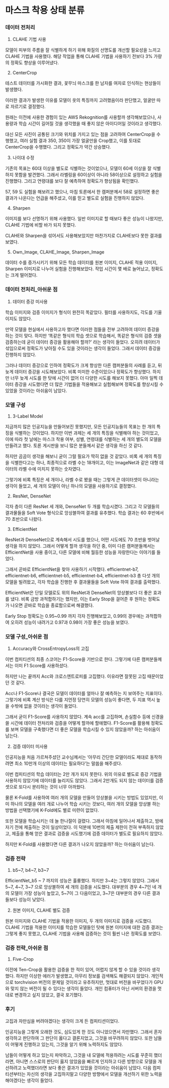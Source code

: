 # 마스크 착용 상태 분류

### 데이터 전처리

1. CLAHE 기법 사용

 모델이 피부의 주름을 잘 식별하게 하기 위해 화질의 선명도를 개선할 필요성을 느끼고 CLAHE 기법을 사용했다. 해당 작업을 통해 CLAHE 기법을 사용하기 전보다 3% 가량의 정확도 향상을 이루어냈다.


2. CenterCrop

 테스트 데이터를 가시화한 결과, 꽃무늬 마스크를 한 남자를 여자로 인식하는 현상들이 발생했다.

 이러한 결과가 발생한 이유를 모델이 옷의 특징까지 고려했음이라 판단했고, 얼굴만 따로 자르기로 결정했다.
 
 원래는 이전에 사용한 경험이 있는 AWS Rekognition를 사용할까 생각해보았으나, 사용량과 학습 시간이 길어질 것을 생각했을 때 좋지 않은 아이디어일 것이라고 생각했다.
 
 대신 모든 사진이 공통된 크기와 위치를 가지고 있는 점을 고려하여 CenterCrop을 수행했고, 여러 실험 결과 350, 350이 가장 얼굴만을 Crop했고, 이를 토대로 CenterCrop을 수행했다. 그리고 정확도가 약간 상승했다.


3. 나이대 수정

 기존의 목표는 60대 이상을 별도로 식별하는 것이었으나, 모델이 60세 이상을 잘 식별하지 못함을 발견했다. 그래서 라벨링을 60이상이 아니라 58이상으로 설정하고 실험을 진행했다. 그리고 연령대를 보다 잘 예측하여 정확도가 향상됨을 확인했다.

 57, 59 도 실험을 해보려고 했으나, 마침 토론에서 한 캠퍼분께서 58로 설정하면 좋은 결과가 나온다는 언급을 해주셨고, 이를 믿고 별도로 실험을 진행하지 않았다.


4. Sharpen

 이미지를 보다 선명하기 위해 사용했다. 일반 이미지로 할 때보다 좋은 성능이 나왔지만, CLAHE 기법에 비할 바가 되지 못했다.

 CLAHE와 Sharpen을 섞어서도 사용해보았지만 마찬가지로 CLAHE보다 못한 결과를 보였다.


5. Own_Image, CLAHE_Image, Sharpen_Image

 데이터 수를 증가시키기 위해 모든 학습 데이터를 원본 이미지, CLAHE 적용 이미지, Sharpen 이미지로 나누어 실험을 진행해보았다. 작업 시간이 몇 배로 늘어났고, 정확도는 크게 떨어졌다.




### 데이터 전처리_아쉬운 점

1. 데이터 증강 미사용

 학습 이미지와 검증 이미지가 형식이 완전히 똑같았다. 필터를 사용하지도, 각도를 기울이지도 않았다.

 만약 모델을 현실에서 사용하고자 했다면 이러한 점들을 전부 고려하여 데이터 증강을 하는 것이 맞다. 하지만 ‘똑같은 형식의 학습 셋으로 학습해서, 똑같은 형식의 검증 셋을 검증하는데 굳이 데이터 증강을 활용해야 할까?’ 라는 생각이 들었다. 오히려 데이터가 섞임으로써 정확도가 낮아질 수도 있을 것이라는 생각이 들었다. 그래서 데이터 증강을 진행하지 않았다.

 그러나 데이터 증강으로 인하여 정확도가 크게 향상한 다른 캠퍼분들의 사례를 듣고, 뒤늦게 데이터 증강을 시도해보았다. 비록 미미한 수준이었으나 정확도가 향상했다. 하지만 너무 늦게 시도를 한 탓에 시간이 없어 더 다양한 시도를 해보지 못했다. 아마 일찍 데이터 증강을 시도했다면 더 많은 기법들을 적용해보고 실험해보며 정확도를 향상시킬 수 있었을 것이라는 아쉬움이 남았다.


### 모델 구성

1. 3-Label Model

 지금까지 많은 인공지능을 만들어보진 못했지만, 모든 인공지능들의 목표는 한 개의 특징을 식별하는 것이었다. 하지만 이번 과제는 세 개의 특징을 식별해야 하는 것이었고, 이에 따라 첫 날에는 마스크 착용 여부, 성별, 연령대를 식별하는 세 개의 별도의 모델을 만들려고 했다. 토론 게시판을 보니 많은 분들께서 같은 생각을 하신 것 같다.

 하지만 곰곰이 생각을 해보니 굳이 그럴 필요가 딱히 없을 것 같았다. 비록 세 개의 특징을 식별한다고는 하나, 최종적으로 라벨 수는 18개이고, 이는 ImageNet과 같은 대형 데이터의 라벨 수에 미치지 못하는 숫자였다.

 그렇기에 비록 특징은 세 개이나, 라벨 수로 봤을 때는 그렇게 큰 데이터셋이 아니라는 생각이 들었고, 세 개의 모델이 아닌 하나의 모델을 사용하기로 결정했다.


2. ResNet, DenseNet

 각자 층이 다른 ResNet 세 개와, DenseNet 두 개를 학습시켰다. 그리고 각 모델들의 결과물들을 Soft Vote 형식으로 앙상블하여 결과를 유추했다. 학습 결과는 60 후반에서 70 초반으로 나왔다.


3. EfficientNet

 ResNet과 DenseNet으로 계속해서 시도를 했으나, 어떤 시도에도 70 초반을 벗어날 생각을 하지 않았다. 그래서 어떻게 할까 생각을 하던 중, 이미 다른 캠퍼분들께서는 EfficientNet을 사용 중이고, 다른 모델에 비해 월등한 성능을 자랑한다는 이야기를 들었다.

 그래서 곧바로 EfficientNet을 찾아 사용하기 시작했다. efficientnet-b7, efficientnet-b6, efficientnet-b5, efficientnet-b4, efficientnet-b3 총 다섯 개의 모델을 빌려왔고, 각자 학습을 진행한 후 결과물들을 Soft Vote 하여 결과를 출력했다.

 EfficientNet은 단일 모델로도 위의 ResNet과 DenseNet의 앙상블보다 더 좋은 효과를 냈다. 비록 금방 과적합하기는 했지만, 이는 Early Stop을 걸어준 후 원하는 정확도가 나오면 곧바로 학습을 종료함으로써 해결했다.

 Early Stop 정확도는 0.95~0.99 까지 각자 진행해보았고, 0.99의 경우에는 과적합하여 오히려 성능이 내려가고 0.97과 0.98이 가장 좋은 성능을 보였다.


### 모델 구성_아쉬운 점

1. Accuracy와 CrossEntropyLoss의 고집

 이번 컴피티션의 최종 스코어는 F1-Score을 기반으로 한다. 그렇기에 다른 캠퍼분들께서는 이미 F1 Score를 사용하셨다.

 하지만 나는 끝까지 Acc와 크로스엔트로피를 고집했다. 이유라면 잘못된 고집 때문이었던 것 같다.

 Acc나 F1-Score나 결국은 모델이 데이터를 얼마나 잘 예측하는 지 보여주는 지표이다. 그렇기에 비록 계산 방식은 다를 지언정 당연히 모델의 성능이 좋다면, 두 지표 역시 높을 수밖에 없을 것이라는 생각이 들었다.

 그래서 굳이 F1-Score를 사용하지 않았다. 계속 acc를 고집하며, 손실함수 등에 신경을 쓸 시간에 데이터 전처리와 검증을 어떻게 할까에 할애했다. F1-Score를 활용해 정확도를 보며 모델을 구축했다면 더 좋은 모델을 학습시킬 수 있지 않았을까? 하는 아쉬움이 남는다.

2. 검증 데이터 미사용

 인공지능을 처음 가르쳐주셨던 교수님께서는 ‘아무리 간단한 모델이라도 제대로 동작하려면 최소 10만개 이상의 데이터는 필요하다’는 말씀을 해주셨다.

 이번 컴피티션의 학습 데이터는 2만 개가 되지 못한다. 위의 이유로 별도로 증강 기법을 사용하지 않았기에 데이터를 늘리지도 않았다. 그래서 2만개도 되지 않는 데이터를 검증 셋으로 또다시 분리하는 것이 너무 아까웠다.

 물론 K-Fold를 사용하여 여러 개의 모델을 만들어 앙상블을 시키는 방법도 있었지만, 이미 하나의 모델을 여러 개로 나누어 학습 시키는 것보다, 여러 개의 모델을 앙상블 하는 방법을 선택했기에 K-Fold에도 별로 미련이 없었다.

 또한 모델을 학습시키는 데 늘 한나절이 걸렸다. 그래서 아침에 일어나서 제출하고, 밤에 자기 전에 제출하는 것이 일상이었다. 이 덕분에 10번의 제출 제한이 전혀 부족하지 않았고, 제출을 통해 얻은 결과로 검증을 시도했기에 검증 데이터가 별도로 필요하지 않았다.

 하지만 K-Fold를 사용했다면 다른 결과가 나오지 않았을까? 하는 아쉬움이 남는다.


### 검증 전략

1. b5~7, b4~7, b3~7

 EfficientNet_b5 ~ 7 까지의 성능은 훌륭했다. 하지만 3~4는 그렇지 않았다. 그래서 5~7, 4~7, 3~7 으로 앙상블하여 세 개의 검증을 시도했다. 대부분의 경우 4~7인 네 개의 모델이 가장 성능이 높았고, 5~7이 그 다음이었고, 3~7은 대부분의 경우 다른 결과들보다 성능이 낮았다.

2. 원본 이미지, CLAHE 별도 검증

 원본 이미지와 CLAHE 기법을 적용한 이미지, 두 개의 이미지로 검증을 시도했다. CLAHE 기법을 적용한 이미지를 학습한 모델들인 탓에 원본 이미지에 대한 검증 결과는 그렇게 좋지 못했고, CLAHE 기법을 사용해 검증하는 것이 훨씬 나은 정확도를 보였다.


### 검증 전략_아쉬운 점

1. Five-Crop

 이전에 Ten-Crop을 활용한 검증을 한 적이 있어, 어렵지 않게 할 수 있을 것이라 생각했다. 하지만 이상한 에러가 발생했고, 아무리 정보를 검색해도 해결되지 않았다. 개인적으로 torchvision 버전의 문제일 것이라고 유추하지만, 멋대로 버전을 바꾸었다가 GPU와 맞지 않는 버전이 될 수 있다는 생각이 들었다. 개인 컴퓨터가 아닌 서버의 환경을 멋대로 변경하고 싶지 않았고, 결국 포기했다.



### 후기

 고집과 자만심을 버려야겠다는 생각이 크게 든 컴피티션이었다.

 인공지능을 그렇게 오래한 것도, 심도있게 한 것도 아니었으면서 자만했다. 그래서 혼자 생각하고 판단하여 그 판단이 옳다고 결론지었고, 그것을 바꾸려하지 않았다. 또한 남들이 어떻게 진행하고 있는지, 그것을 알기 위해 노력하지도 않았다.

 남들이 어떻게 하고 있는지 파악하고, 그것을 내 모델에 적용하려는 시도를 꾸준히 했더라면, 아니면 스스로의 판단이 옳지 않았음을 빠르게 인지하고 다른 방향으로 모델을 개선하려고 노력했더라면 보다 좋은 결과가 있었을 것이라는 아쉬움이 남았다. 다음 컴피티션부터는 자신의 생각을 고집하지말고 다양한 방향에서 모델을 개선하기 위한 노력을 해야겠다는 생각이 들었다.